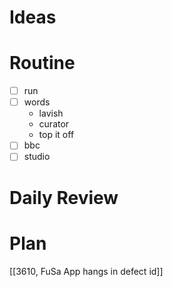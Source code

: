 # Ideas
# Routine
- [ ] run
- [ ] words
	* lavish
	- curator
	- top it off
- [ ] bbc
- [ ] studio
# Daily Review

# Plan
[[3610, FuSa App hangs in defect id]]